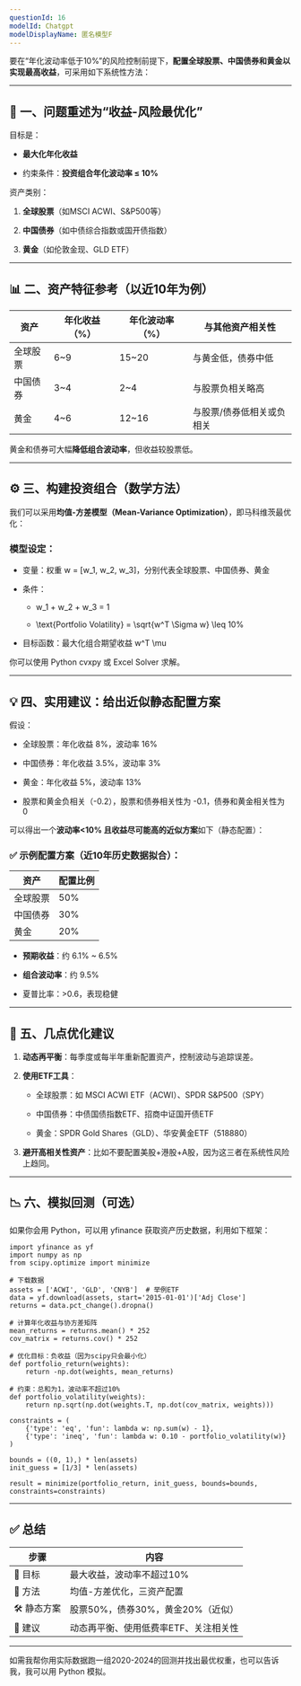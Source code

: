 ```yaml
---
questionId: 16
modelId: Chatgpt
modelDisplayName: 匿名模型F
---
```

要在“年化波动率低于10%”的风险控制前提下，**配置全球股票、中国债券和黄金以实现最高收益**，可采用如下系统性方法：

---

## **🧩 一、问题重述为“收益-风险最优化”**

  

目标是：

- **最大化年化收益**
    
- 约束条件：**投资组合年化波动率 ≤ 10%**
    

  

资产类别：

1. **全球股票**（如MSCI ACWI、S&P500等）
    
2. **中国债券**（如中债综合指数或国开债指数）
    
3. **黄金**（如伦敦金现、GLD ETF）
    

---

## **📊 二、资产特征参考（以近10年为例）**

|**资产**|**年化收益（%）**|**年化波动率（%）**|**与其他资产相关性**|
|---|---|---|---|
|全球股票|6~9|15~20|与黄金低，债券中低|
|中国债券|3~4|2~4|与股票负相关略高|
|黄金|4~6|12~16|与股票/债券低相关或负相关|

黄金和债券可大幅**降低组合波动率**，但收益较股票低。

---

## **⚙️ 三、构建投资组合（数学方法）**

  

我们可以采用**均值-方差模型（Mean-Variance Optimization）**，即马科维茨最优化：

  

### **模型设定：**

- 变量：权重 w = [w_1, w_2, w_3]，分别代表全球股票、中国债券、黄金
    
- 条件：
    
    - w_1 + w_2 + w_3 = 1
        
    - \text{Portfolio Volatility} = \sqrt{w^T \Sigma w} \leq 10\%
        
    
- 目标函数：最大化组合期望收益 w^T \mu
    

  

你可以使用 Python cvxpy 或 Excel Solver 求解。

---

## **💡 四、实用建议：给出近似静态配置方案**

  

假设：

- 全球股票：年化收益 8%，波动率 16%
    
- 中国债券：年化收益 3.5%，波动率 3%
    
- 黄金：年化收益 5%，波动率 13%
    
- 股票和黄金负相关（-0.2），股票和债券相关性为 -0.1，债券和黄金相关性为 0
    

  

可以得出一个**波动率<10% 且收益尽可能高的近似方案**如下（静态配置）：

  

### **✅ 示例配置方案（近10年历史数据拟合）：**

|**资产**|**配置比例**|
|---|---|
|全球股票|50%|
|中国债券|30%|
|黄金|20%|

- **预期收益**：约 6.1% ~ 6.5%
    
- **组合波动率**：约 9.5%
    
- 夏普比率：>0.6，表现稳健
    

---

## **📌 五、几点优化建议**

1. **动态再平衡**：每季度或每半年重新配置资产，控制波动与追踪误差。
    
2. **使用ETF工具**：
    
    - 全球股票：如 MSCI ACWI ETF（ACWI）、SPDR S&P500（SPY）
        
    - 中国债券：中债国债指数ETF、招商中证国开债ETF
        
    - 黄金：SPDR Gold Shares（GLD）、华安黄金ETF（518880）
        
    
3. **避开高相关性资产**：比如不要配置美股+港股+A股，因为这三者在系统性风险上趋同。
    

---

## **📉 六、模拟回测（可选）**

  

如果你会用 Python，可以用 yfinance 获取资产历史数据，利用如下框架：

```
import yfinance as yf
import numpy as np
from scipy.optimize import minimize

# 下载数据
assets = ['ACWI', 'GLD', 'CNYB']  # 举例ETF
data = yf.download(assets, start='2015-01-01')['Adj Close']
returns = data.pct_change().dropna()

# 计算年化收益与协方差矩阵
mean_returns = returns.mean() * 252
cov_matrix = returns.cov() * 252

# 优化目标：负收益（因为scipy只会最小化）
def portfolio_return(weights):
    return -np.dot(weights, mean_returns)

# 约束：总和为1，波动率不超过10%
def portfolio_volatility(weights):
    return np.sqrt(np.dot(weights.T, np.dot(cov_matrix, weights)))

constraints = (
    {'type': 'eq', 'fun': lambda w: np.sum(w) - 1},
    {'type': 'ineq', 'fun': lambda w: 0.10 - portfolio_volatility(w)}
)

bounds = ((0, 1),) * len(assets)
init_guess = [1/3] * len(assets)

result = minimize(portfolio_return, init_guess, bounds=bounds, constraints=constraints)
```

---

## **✅ 总结**

|**步骤**|**内容**|
|---|---|
|🎯 目标|最大收益，波动率不超过10%|
|🧠 方法|均值-方差优化，三资产配置|
|🛠 静态方案|股票50%，债券30%，黄金20%（近似）|
|🔁 建议|动态再平衡、使用低费率ETF、关注相关性|

---

如需我帮你用实际数据跑一组2020-2024的回测并找出最优权重，也可以告诉我，我可以用 Python 模拟。